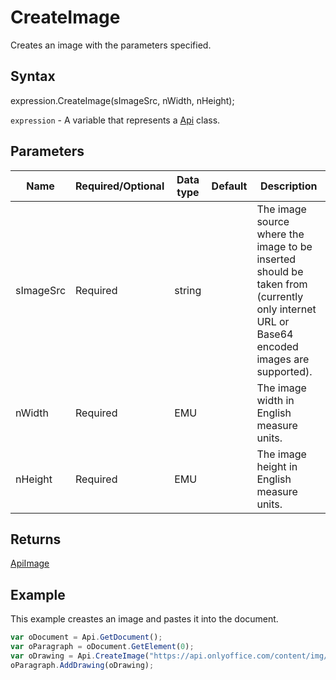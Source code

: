 # CreateImage

Creates an image with the parameters specified.

## Syntax

expression.CreateImage(sImageSrc, nWidth, nHeight);

`expression` - A variable that represents a [Api](../Api.md) class.

## Parameters

| **Name** | **Required/Optional** | **Data type** | **Default** | **Description** |
| ------------- | ------------- | ------------- | ------------- | ------------- |
| sImageSrc | Required | string |  | The image source where the image to be inserted should be taken from (currently only internet URL or Base64 encoded images are supported). |
| nWidth | Required | EMU |  | The image width in English measure units. |
| nHeight | Required | EMU |  | The image height in English measure units. |

## Returns

[ApiImage](../../ApiImage/ApiImage.md)

## Example

This example creastes an image and pastes it into the document.

```javascript
var oDocument = Api.GetDocument();
var oParagraph = oDocument.GetElement(0);
var oDrawing = Api.CreateImage("https://api.onlyoffice.com/content/img/docbuilder/examples/coordinate_aspects.png", 60 * 36000, 35 * 36000);
oParagraph.AddDrawing(oDrawing);
```
